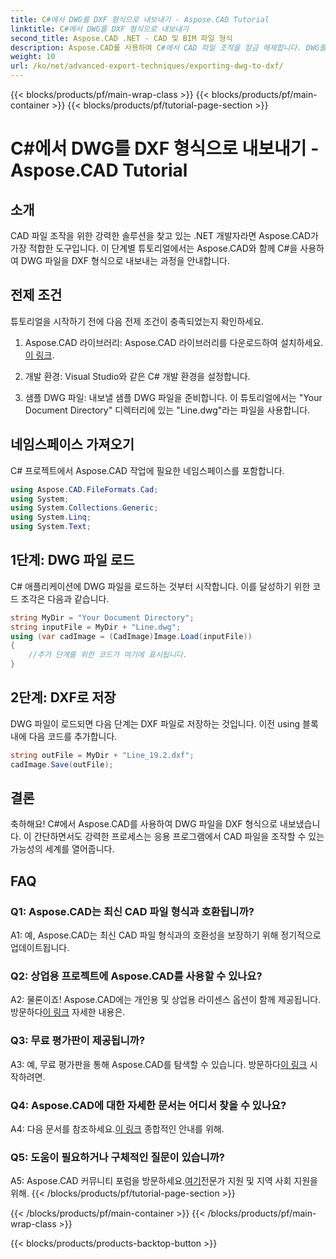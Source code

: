```yaml
---
title: C#에서 DWG를 DXF 형식으로 내보내기 - Aspose.CAD Tutorial
linktitle: C#에서 DWG를 DXF 형식으로 내보내기
second_title: Aspose.CAD .NET - CAD 및 BIM 파일 형식
description: Aspose.CAD를 사용하여 C#에서 CAD 파일 조작을 잠금 해제합니다. DWG를 DXF로 쉽게 내보내는 방법을 알아보세요. 원활한 통합을 위한 단계별 가이드를 따르세요.
weight: 10
url: /ko/net/advanced-export-techniques/exporting-dwg-to-dxf/
---
```


{{< blocks/products/pf/main-wrap-class >}}
{{< blocks/products/pf/main-container >}}
{{< blocks/products/pf/tutorial-page-section >}}

# C#에서 DWG를 DXF 형식으로 내보내기 - Aspose.CAD Tutorial

## 소개

CAD 파일 조작을 위한 강력한 솔루션을 찾고 있는 .NET 개발자라면 Aspose.CAD가 가장 적합한 도구입니다. 이 단계별 튜토리얼에서는 Aspose.CAD와 함께 C#을 사용하여 DWG 파일을 DXF 형식으로 내보내는 과정을 안내합니다.

## 전제 조건

튜토리얼을 시작하기 전에 다음 전제 조건이 충족되었는지 확인하세요.

1.  Aspose.CAD 라이브러리: Aspose.CAD 라이브러리를 다운로드하여 설치하세요.[이 링크](https://releases.aspose.com/cad/net/).

2. 개발 환경: Visual Studio와 같은 C# 개발 환경을 설정합니다.

3. 샘플 DWG 파일: 내보낼 샘플 DWG 파일을 준비합니다. 이 튜토리얼에서는 "Your Document Directory" 디렉터리에 있는 "Line.dwg"라는 파일을 사용합니다.

## 네임스페이스 가져오기

C# 프로젝트에서 Aspose.CAD 작업에 필요한 네임스페이스를 포함합니다.

```csharp
using Aspose.CAD.FileFormats.Cad;
using System;
using System.Collections.Generic;
using System.Linq;
using System.Text;
```

## 1단계: DWG 파일 로드

C# 애플리케이션에 DWG 파일을 로드하는 것부터 시작합니다. 이를 달성하기 위한 코드 조각은 다음과 같습니다.

```csharp
string MyDir = "Your Document Directory";
string inputFile = MyDir + "Line.dwg";
using (var cadImage = (CadImage)Image.Load(inputFile))
{
    //추가 단계를 위한 코드가 여기에 표시됩니다.
}
```

## 2단계: DXF로 저장

DWG 파일이 로드되면 다음 단계는 DXF 파일로 저장하는 것입니다. 이전 using 블록 내에 다음 코드를 추가합니다.

```csharp
string outFile = MyDir + "Line_19.2.dxf";
cadImage.Save(outFile);
```

## 결론

축하해요! C#에서 Aspose.CAD를 사용하여 DWG 파일을 DXF 형식으로 내보냈습니다. 이 간단하면서도 강력한 프로세스는 응용 프로그램에서 CAD 파일을 조작할 수 있는 가능성의 세계를 열어줍니다.

## FAQ

### Q1: Aspose.CAD는 최신 CAD 파일 형식과 호환됩니까?

A1: 예, Aspose.CAD는 최신 CAD 파일 형식과의 호환성을 보장하기 위해 정기적으로 업데이트됩니다.

### Q2: 상업용 프로젝트에 Aspose.CAD를 사용할 수 있나요?

 A2: 물론이죠! Aspose.CAD에는 개인용 및 상업용 라이센스 옵션이 함께 제공됩니다. 방문하다[이 링크](https://purchase.aspose.com/buy) 자세한 내용은.

### Q3: 무료 평가판이 제공됩니까?

 A3: 예, 무료 평가판을 통해 Aspose.CAD를 탐색할 수 있습니다. 방문하다[이 링크](https://releases.aspose.com/) 시작하려면.

### Q4: Aspose.CAD에 대한 자세한 문서는 어디서 찾을 수 있나요?

 A4: 다음 문서를 참조하세요.[이 링크](https://reference.aspose.com/cad/net/) 종합적인 안내를 위해.

### Q5: 도움이 필요하거나 구체적인 질문이 있습니까?

 A5: Aspose.CAD 커뮤니티 포럼을 방문하세요.[여기](https://forum.aspose.com/c/cad/19)전문가 지원 및 지역 사회 지원을 위해.
{{< /blocks/products/pf/tutorial-page-section >}}

{{< /blocks/products/pf/main-container >}}
{{< /blocks/products/pf/main-wrap-class >}}

{{< blocks/products/products-backtop-button >}}
